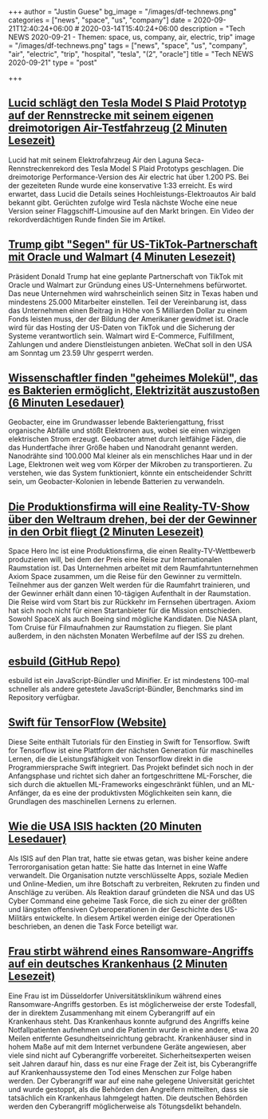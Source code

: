 +++
author = "Justin Guese"
bg_image = "/images/df-technews.png"
categories = ["news", "space", "us", "company"]
date = 2020-09-21T12:40:24+06:00 # 2020-03-14T15:40:24+06:00
description = "Tech NEWS 2020-09-21 - Themen: space, us, company, air, electric, trip"
image = "/images/df-technews.png"
tags = ["news", "space", "us", "company", "air", "electric", "trip", "hospital", "tesla", "(2", "oracle"]
title = "Tech NEWS 2020-09-21"
type = "post"

+++

## [Lucid schlägt den Tesla Model S Plaid Prototyp auf der Rennstrecke mit seinem eigenen dreimotorigen Air-Testfahrzeug (2 Minuten Lesezeit)](https://electrek.co/2020/09/18/lucid-beats-tesla-model-s-plaid-prototype-on-racetrack-with-its-own-tri-motor-air-test-vehicle//1/01000174b02289d2-2f667810-682b-4670-8895-deadeab0a50d-000000/QEVq0k4x_j2mC1wHBFy8N1h_d0d4mtFrB5-7xJCGGpo=159)

 Lucid hat mit seinem Elektrofahrzeug Air den Laguna Seca-Rennstreckenrekord des Tesla Model S Plaid Prototyps geschlagen. Die dreimotorige Performance-Version des Air electric hat über 1.200 PS. Bei der gezeiteten Runde wurde eine konservative 1:33 erreicht. Es wird erwartet, dass Lucid die Details seines Hochleistungs-Elektroautos Air bald bekannt gibt. Gerüchten zufolge wird Tesla nächste Woche eine neue Version seiner Flaggschiff-Limousine auf den Markt bringen. Ein Video der rekordverdächtigen Runde finden Sie im Artikel.

## [Trump gibt "Segen" für US-TikTok-Partnerschaft mit Oracle und Walmart (4 Minuten Lesezeit)](https://www.cbsnews.com/news/trump-gives-blessing-to-u-s-tiktok-partnership-with-oracle-and-walmart//1/01000174b02289d2-2f667810-682b-4670-8895-deadeab0a50d-000000/XZxAJXRszDZ1BV1SLt3l4i8266JIz8DNySLpD30WCy8=159)

 Präsident Donald Trump hat eine geplante Partnerschaft von TikTok mit Oracle und Walmart zur Gründung eines US-Unternehmens befürwortet. Das neue Unternehmen wird wahrscheinlich seinen Sitz in Texas haben und mindestens 25.000 Mitarbeiter einstellen. Teil der Vereinbarung ist, dass das Unternehmen einen Beitrag in Höhe von 5 Milliarden Dollar zu einem Fonds leisten muss, der der Bildung der Amerikaner gewidmet ist. Oracle wird für das Hosting der US-Daten von TikTok und die Sicherung der Systeme verantwortlich sein. Walmart wird E-Commerce, Fulfillment, Zahlungen und andere Dienstleistungen anbieten. WeChat soll in den USA am Sonntag um 23.59 Uhr gesperrt werden.

## [Wissenschaftler finden "geheimes Molekül", das es Bakterien ermöglicht, Elektrizität auszustoßen (6 Minuten Lesedauer)](https://www.livescience.com/electron-breathing-geobacter-microbes.html/1/01000174b02289d2-2f667810-682b-4670-8895-deadeab0a50d-000000/bG4GJyc2_BewZIybL23qqLWG66VtaTAnj0VvbgSi77U=159)

 Geobacter, eine im Grundwasser lebende Bakteriengattung, frisst organische Abfälle und stößt Elektronen aus, wobei sie einen winzigen elektrischen Strom erzeugt. Geobacter atmet durch leitfähige Fäden, die das Hundertfache ihrer Größe haben und Nanodraht genannt werden. Nanodrähte sind 100.000 Mal kleiner als ein menschliches Haar und in der Lage, Elektronen weit weg vom Körper der Mikroben zu transportieren. Zu verstehen, wie das System funktioniert, könnte ein entscheidender Schritt sein, um Geobacter-Kolonien in lebende Batterien zu verwandeln.

## [Die Produktionsfirma will eine Reality-TV-Show über den Weltraum drehen, bei der der Gewinner in den Orbit fliegt (2 Minuten Lesezeit)](https://www.theverge.com/2020/9/17/21443768/nasa-iss-international-space-station-reality-tv-space-hero-axiom/1/01000174b02289d2-2f667810-682b-4670-8895-deadeab0a50d-000000/S3ByG66AoXH2v6AECS2GDTO8IES_QPmcrzBCV0zPSlw=159)

 Space Hero Inc ist eine Produktionsfirma, die einen Reality-TV-Wettbewerb produzieren will, bei dem der Preis eine Reise zur Internationalen Raumstation ist. Das Unternehmen arbeitet mit dem Raumfahrtunternehmen Axiom Space zusammen, um die Reise für den Gewinner zu vermitteln. Teilnehmer aus der ganzen Welt werden für die Raumfahrt trainieren, und der Gewinner erhält dann einen 10-tägigen Aufenthalt in der Raumstation. Die Reise wird vom Start bis zur Rückkehr im Fernsehen übertragen. Axiom hat sich noch nicht für einen Startanbieter für die Mission entschieden. Sowohl SpaceX als auch Boeing sind mögliche Kandidaten. Die NASA plant, Tom Cruise für Filmaufnahmen zur Raumstation zu fliegen. Sie plant außerdem, in den nächsten Monaten Werbefilme auf der ISS zu drehen.

## [esbuild (GitHub Repo)](https://github.com/evanw/esbuild/1/01000174b02289d2-2f667810-682b-4670-8895-deadeab0a50d-000000/KBnu0oczNQDIVIDj1cpwYalKalUulQ9hrIpZSCkfLKk=159)

 esbuild ist ein JavaScript-Bündler und Minifier. Er ist mindestens 100-mal schneller als andere getestete JavaScript-Bündler, Benchmarks sind im Repository verfügbar.

## [Swift für TensorFlow (Website)](https://www.tensorflow.org/swift/1/01000174b02289d2-2f667810-682b-4670-8895-deadeab0a50d-000000/yLM7A6SqaV3Wo0dWEml9y9WUz7k1Guk0nBkJSEVKtOQ=159)

 Diese Seite enthält Tutorials für den Einstieg in Swift for Tensorflow. Swift for Tensorflow ist eine Plattform der nächsten Generation für maschinelles Lernen, die die Leistungsfähigkeit von Tensorflow direkt in die Programmiersprache Swift integriert. Das Projekt befindet sich noch in der Anfangsphase und richtet sich daher an fortgeschrittene ML-Forscher, die sich durch die aktuellen ML-Frameworks eingeschränkt fühlen, und an ML-Anfänger, da es eine der produktivsten Möglichkeiten sein kann, die Grundlagen des maschinellen Lernens zu erlernen.

## [Wie die USA ISIS hackten (20 Minuten Lesedauer)](https://www.npr.org/2019/09/26/763545811/how-the-u-s-hacked-isis/1/01000174b02289d2-2f667810-682b-4670-8895-deadeab0a50d-000000/-uaXLZ1MvJLWo8WWjXodvjCCgI8moVJVZtN0tKy6K60=159)

 Als ISIS auf den Plan trat, hatte sie etwas getan, was bisher keine andere Terrororganisation getan hatte: Sie hatte das Internet in eine Waffe verwandelt. Die Organisation nutzte verschlüsselte Apps, soziale Medien und Online-Medien, um ihre Botschaft zu verbreiten, Rekruten zu finden und Anschläge zu verüben. Als Reaktion darauf gründeten die NSA und das US Cyber Command eine geheime Task Force, die sich zu einer der größten und längsten offensiven Cyberoperationen in der Geschichte des US-Militärs entwickelte. In diesem Artikel werden einige der Operationen beschrieben, an denen die Task Force beteiligt war.

## [Frau stirbt während eines Ransomware-Angriffs auf ein deutsches Krankenhaus (2 Minuten Lesezeit)](https://www.theverge.com/2020/9/17/21443851/death-ransomware-attack-hospital-germany-cybersecurity/1/01000174b02289d2-2f667810-682b-4670-8895-deadeab0a50d-000000/-sa34HwP7FgZM-otxjk6KpHHOO_TEF7aK1YxL2Y8Cno=159)

 Eine Frau ist im Düsseldorfer Universitätsklinikum während eines Ransomware-Angriffs gestorben. Es ist möglicherweise der erste Todesfall, der in direktem Zusammenhang mit einem Cyberangriff auf ein Krankenhaus steht. Das Krankenhaus konnte aufgrund des Angriffs keine Notfallpatienten aufnehmen und die Patientin wurde in eine andere, etwa 20 Meilen entfernte Gesundheitseinrichtung gebracht. Krankenhäuser sind in hohem Maße auf mit dem Internet verbundene Geräte angewiesen, aber viele sind nicht auf Cyberangriffe vorbereitet. Sicherheitsexperten weisen seit Jahren darauf hin, dass es nur eine Frage der Zeit ist, bis Cyberangriffe auf Krankenhaussysteme den Tod eines Menschen zur Folge haben werden. Der Cyberangriff war auf eine nahe gelegene Universität gerichtet und wurde gestoppt, als die Behörden den Angreifern mitteilten, dass sie tatsächlich ein Krankenhaus lahmgelegt hatten. Die deutschen Behörden werden den Cyberangriff möglicherweise als Tötungsdelikt behandeln.

